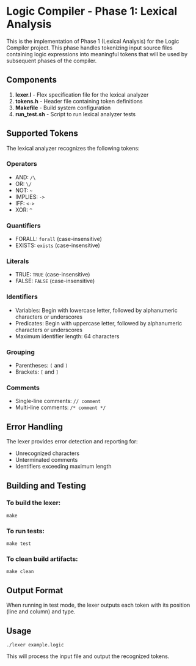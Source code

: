 # Logic Compiler - Phase 1: Lexical Analysis

This is the implementation of Phase 1 (Lexical Analysis) for the Logic Compiler project. This phase handles tokenizing input source files containing logic expressions into meaningful tokens that will be used by subsequent phases of the compiler.

## Components

1. **lexer.l** - Flex specification file for the lexical analyzer
2. **tokens.h** - Header file containing token definitions
3. **Makefile** - Build system configuration
4. **run_test.sh** - Script to run lexical analyzer tests

## Supported Tokens

The lexical analyzer recognizes the following tokens:

### Operators
- AND: `/\`
- OR: `\/`
- NOT: `~`
- IMPLIES: `->`
- IFF: `<->`
- XOR: `^`

### Quantifiers
- FORALL: `forall` (case-insensitive)
- EXISTS: `exists` (case-insensitive)

### Literals
- TRUE: `TRUE` (case-insensitive)
- FALSE: `FALSE` (case-insensitive)

### Identifiers
- Variables: Begin with lowercase letter, followed by alphanumeric characters or underscores
- Predicates: Begin with uppercase letter, followed by alphanumeric characters or underscores
- Maximum identifier length: 64 characters

### Grouping
- Parentheses: `(` and `)`
- Brackets: `[` and `]`

### Comments
- Single-line comments: `// comment`
- Multi-line comments: `/* comment */`

## Error Handling

The lexer provides error detection and reporting for:
- Unrecognized characters
- Unterminated comments
- Identifiers exceeding maximum length

## Building and Testing

### To build the lexer:
```
make
```

### To run tests:
```
make test
```

### To clean build artifacts:
```
make clean
```

## Output Format

When running in test mode, the lexer outputs each token with its position (line and column) and type.

## Usage

```
./lexer example.logic
```

This will process the input file and output the recognized tokens.